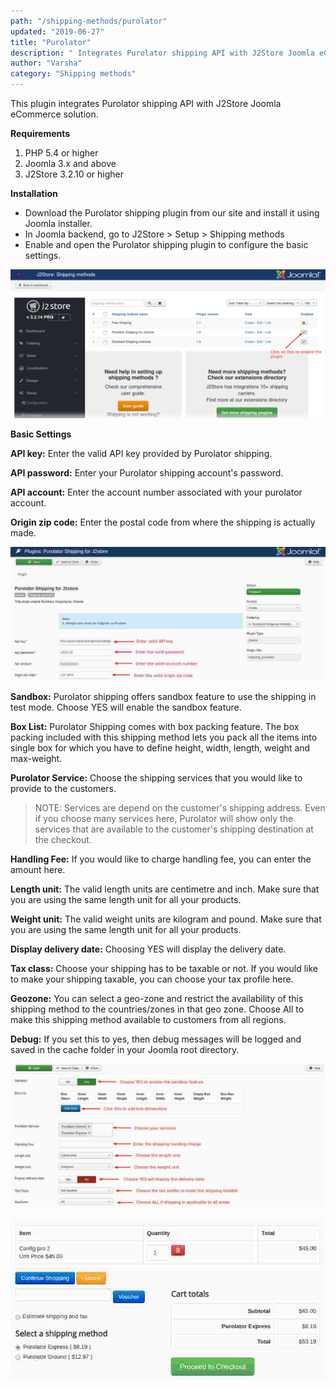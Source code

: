 ```yaml
---
path: "/shipping-methods/purolator"
updated: "2019-06-27"
title: "Purolator"
description: " Integrates Purolator shipping API with J2Store Joomla eCommerce solution.."
author: "Varsha"
category: "Shipping methods"
---
```


This plugin integrates Purolator shipping API with J2Store Joomla eCommerce solution.

**Requirements**

1. PHP 5.4 or higher
2. Joomla 3.x and above
3. J2Store 3.2.10 or higher

**Installation**

* Download the Purolator shipping plugin from our site and install it using Joomla installer.
* In Joomla backend, go to J2Store > Setup > Shipping methods
* Enable and open the Purolator shipping plugin to configure the basic settings.

![purlt](https://raw.githubusercontent.com/j2store/doc-images/master//shipping-methods/purolator/purolator_04.png)


**Basic Settings**

**API key:** Enter the valid API key provided by Purolator shipping.

**API password:** Enter your Purolator shipping account's password.

**API account:** Enter the account number associated with your purolator account.

**Origin zip code:** Enter the postal code from where the shipping is actually made.


![purolator](https://raw.githubusercontent.com/j2store/doc-images/master//shipping-methods/purolator/purolator_01.jpg)


**Sandbox:** Purolator shipping offers sandbox feature to use the shipping in test mode. Choose YES will enable the sandbox feature.

**Box List:** Purolator Shipping comes with box packing feature. The box packing included with this shipping method lets you pack all the items into single box for which you have to define height, width, length, weight and max-weight.

**Purolator Service:** Choose the shipping services that you would like to provide to the customers.

> NOTE: Services are depend on the customer's shipping address. Even if you choose many services here, Purolator will show only the services that are available to the customer's shipping destination at the checkout.

**Handling Fee:** If you would like to charge handling fee, you can enter the amount here.

**Length unit:** The valid length units are centimetre and inch. Make sure that you are using the same length unit for all your products.

**Weight unit:** The valid weight units are kilogram and pound. Make sure that you are using the same length unit for all your products.

**Display delivery date:** Choosing YES will display the delivery date.

**Tax class:** Choose your shipping has to be taxable or not. If you would like to make your shipping taxable, you can choose your tax profile here.

**Geozone:** You can select a geo-zone and restrict the availability of this shipping method to the countries/zones in that geo zone. Choose All to make this shipping method available to customers from all regions.

**Debug:** If you set this to yes, then debug messages will be logged and saved in the cache folder in your Joomla root directory.

![purolator2](https://raw.githubusercontent.com/j2store/doc-images/master//shipping-methods/purolator/purolator_02.jpg)


![purolator3](https://raw.githubusercontent.com/j2store/doc-images/master//shipping-methods/purolator/purolator_03.jpg)
